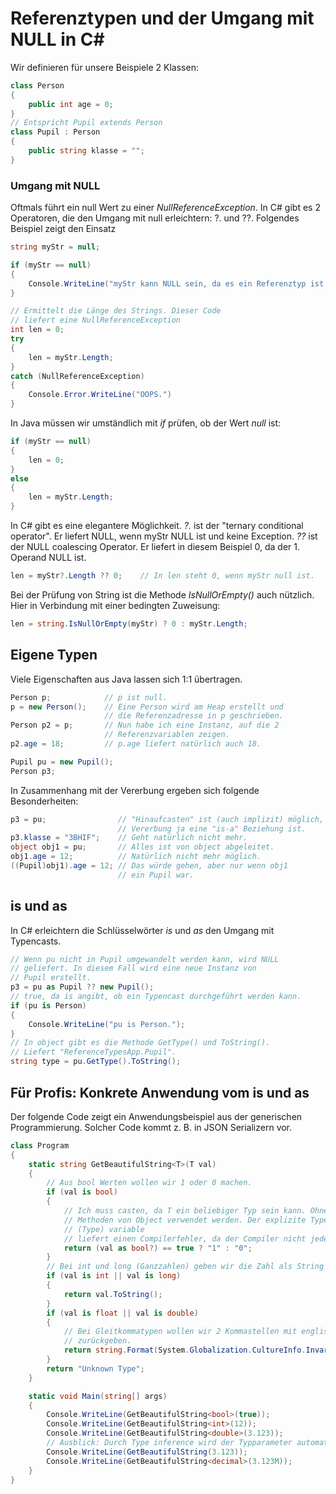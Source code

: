 # Referenztypen und der Umgang mit NULL in C#

Wir definieren für unsere Beispiele 2 Klassen:
```c#
class Person
{
    public int age = 0;
}
// Entspricht Pupil extends Person
class Pupil : Person
{
    public string klasse = "";
}
```

### Umgang mit NULL
Oftmals führt ein null Wert zu einer *NullReferenceException*. In C# gibt es 2 Operatoren, die den Umgang
mit null erleichtern: ?. und ??. Folgendes Beispiel zeigt den Einsatz

```c#
string myStr = null;

if (myStr == null)
{
    Console.WriteLine("myStr kann NULL sein, da es ein Referenztyp ist.");
}

// Ermittelt die Länge des Strings. Dieser Code 
// liefert eine NullReferenceException
int len = 0;
try
{
    len = myStr.Length;
}
catch (NullReferenceException)
{
    Console.Error.WriteLine("OOPS.")
}
```

In Java müssen wir umständlich mit *if* prüfen, ob der Wert *null* ist:
```c#
if (myStr == null)
{
    len = 0;
}
else
{
    len = myStr.Length;
}
```

In C# gibt es eine elegantere Möglichkeit. *?.* ist der "ternary conditional operator".
Er liefert NULL, wenn myStr NULL ist und keine Exception. *??* ist der NULL coalescing Operator. Er 
liefert in diesem Beispiel 0, da der 1. Operand NULL ist.
```c#
len = myStr?.Length ?? 0;    // In len steht 0, wenn myStr null ist.
```
Bei der Prüfung von String ist die Methode *IsNullOrEmpty()* auch nützlich. Hier in Verbindung mit 
einer bedingten Zuweisung:
```c#
len = string.IsNullOrEmpty(myStr) ? 0 : myStr.Length;
```

## Eigene Typen
Viele Eigenschaften aus Java lassen sich 1:1 übertragen.

```c#
Person p;            // p ist null.
p = new Person();    // Eine Person wird am Heap erstellt und
                     // die Referenzadresse in p geschrieben.
Person p2 = p;       // Nun habe ich eine Instanz, auf die 2
                     // Referenzvariablen zeigen.
p2.age = 18;         // p.age liefert natürlich auch 18.

Pupil pu = new Pupil();
Person p3;
```

In Zusammenhang mit der Vererbung ergeben sich folgende Besonderheiten:

```c#
p3 = pu;                // "Hinaufcasten" ist (auch implizit) möglich, da die 
                        // Vererbung ja eine "is-a" Beziehung ist. 
p3.klasse = "3BHIF";    // Geht natürlich nicht mehr.
object obj1 = pu;       // Alles ist von object abgeleitet.
obj1.age = 12;          // Natürlich nicht mehr möglich.
((Pupil)obj1).age = 12; // Das würde gehen, aber nur wenn obj1 
                        // ein Pupil war.
```

## is und as

In C# erleichtern die Schlüsselwörter *is* und *as* den Umgang mit Typencasts.

```c#
// Wenn pu nicht in Pupil umgewandelt werden kann, wird NULL 
// geliefert. In diesem Fall wird eine neue Instanz von 
// Pupil erstellt.
p3 = pu as Pupil ?? new Pupil();
// true, da is angibt, ob ein Typencast durchgeführt werden kann.
if (pu is Person)
{
    Console.WriteLine("pu is Person.");
}
// In object gibt es die Methode GetType() und ToString().
// Liefert "ReferenceTypesApp.Pupil".
string type = pu.GetType().ToString();
```

## Für Profis: Konkrete Anwendung vom is und as

Der folgende Code zeigt ein Anwendungsbeispiel aus der generischen Programmierung. Solcher Code
kommt z. B. in JSON Serializern vor.

```c#
class Program
{
    static string GetBeautifulString<T>(T val)
    {
        // Aus bool Werten wollen wir 1 oder 0 machen.
        if (val is bool)
        {
            // Ich muss casten, da T ein beliebiger Typ sein kann. Ohne Cast könnten nur die
            // Methoden von Object verwendet werden. Der explizite Typencast mit
            // (Type) variable
            // liefert einen Compilerfehler, da der Compiler nicht jeden Typ in bool casten kann.
            return (val as bool?) == true ? "1" : "0";
        }
        // Bei int und long (Ganzzahlen) geben wir die Zahl als String zurück.
        if (val is int || val is long)
        {
            return val.ToString();
        }
        if (val is float || val is double)
        {
            // Bei Gleitkommatypen wollen wir 2 Kommastellen mit englischem . als Dezimalzeichen
            // zurückgeben.
            return string.Format(System.Globalization.CultureInfo.InvariantCulture, "{0:0.00}", val);
        }
        return "Unknown Type";
    }

    static void Main(string[] args)
    {
        Console.WriteLine(GetBeautifulString<bool>(true));             // 1
        Console.WriteLine(GetBeautifulString<int>(12));                // 12
        Console.WriteLine(GetBeautifulString<double>(3.123));          // 3.12
        // Ausblick: Durch Type inference wird der Typparameter automatisch gesetzt.
        Console.WriteLine(GetBeautifulString(3.123));                  // 3.12
        Console.WriteLine(GetBeautifulString<decimal>(3.123M));        // 3.12
    }
}
```